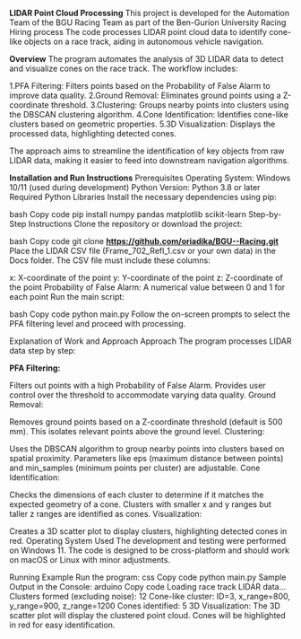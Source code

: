 **LIDAR Point Cloud Processing**
This project is developed for the Automation Team of the BGU Racing Team as part of the Ben-Gurion University Racing Hiring process
The code processes LIDAR point cloud data to identify cone-like objects on a race track, aiding in autonomous vehicle navigation.

**Overview**
The program automates the analysis of 3D LIDAR data to detect and visualize cones on the race track. The workflow includes:

1.PFA Filtering: Filters points based on the Probability of False Alarm to improve data quality.
2.Ground Removal: Eliminates ground points using a Z-coordinate threshold.
3.Clustering: Groups nearby points into clusters using the DBSCAN clustering algorithm.
4.Cone Identification: Identifies cone-like clusters based on geometric properties.
5.3D Visualization: Displays the processed data, highlighting detected cones.

The approach aims to streamline the identification of key objects from raw LIDAR data, making it easier to feed into downstream navigation algorithms.

**Installation and Run Instructions**
Prerequisites
Operating System: Windows 10/11 (used during development)
Python Version: Python 3.8 or later
Required Python Libraries
Install the necessary dependencies using pip:

bash
Copy code
pip install numpy pandas matplotlib scikit-learn
Step-by-Step Instructions
Clone the repository or download the project:

bash
Copy code
git clone **https://github.com/oriadika/BGU--Racing.git**
Place the LIDAR CSV file (Frame_702_Refl_1.csv or your own data) in the Docs folder. The CSV file must include these columns:

x: X-coordinate of the point
y: Y-coordinate of the point
z: Z-coordinate of the point
Probability of False Alarm: A numerical value between 0 and 1 for each point
Run the main script:

bash
Copy code
python main.py
Follow the on-screen prompts to select the PFA filtering level and proceed with processing.

Explanation of Work and Approach
Approach
The program processes LIDAR data step by step:

**PFA Filtering:**

Filters out points with a high Probability of False Alarm.
Provides user control over the threshold to accommodate varying data quality.
Ground Removal:

Removes ground points based on a Z-coordinate threshold (default is 500 mm).
This isolates relevant points above the ground level.
Clustering:

Uses the DBSCAN algorithm to group nearby points into clusters based on spatial proximity.
Parameters like eps (maximum distance between points) and min_samples (minimum points per cluster) are adjustable.
Cone Identification:

Checks the dimensions of each cluster to determine if it matches the expected geometry of a cone.
Clusters with smaller x and y ranges but taller z ranges are identified as cones.
Visualization:

Creates a 3D scatter plot to display clusters, highlighting detected cones in red.
Operating System Used
The development and testing were performed on Windows 11. The code is designed to be cross-platform and should work on macOS or Linux with minor adjustments.

Running Example
Run the program:
css
Copy code
python main.py
Sample Output in the Console:
arduino
Copy code
Loading race track LIDAR data...
Clusters formed (excluding noise): 12
Cone-like cluster: ID=3, x_range=800, y_range=900, z_range=1200
Cones identified: 5
3D Visualization:
The 3D scatter plot will display the clustered point cloud.
Cones will be highlighted in red for easy identification.
